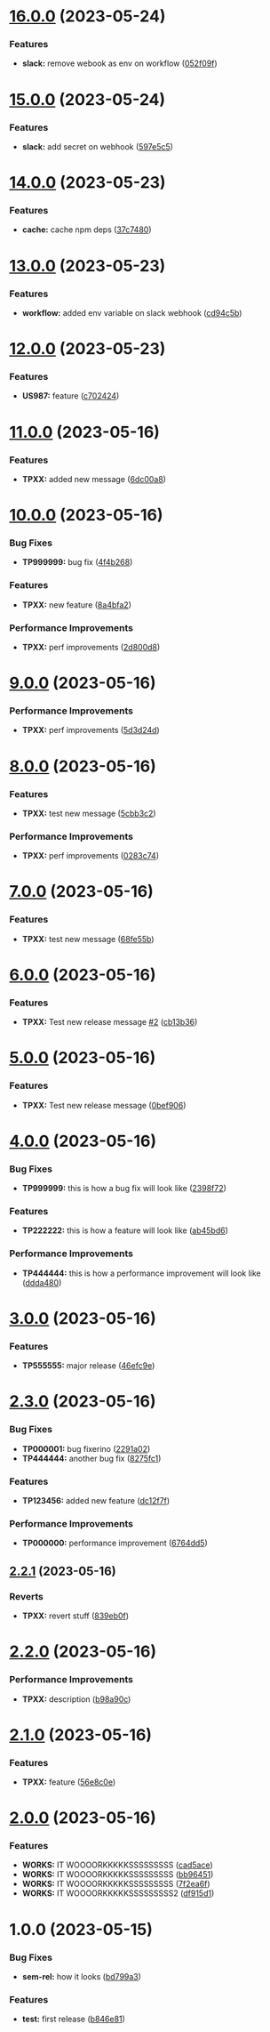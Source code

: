 # [16.0.0](https://github.com/iugabogdan/release-notes-poc/compare/v15.0.0...v16.0.0) (2023-05-24)


### Features

* **slack:** remove webook as env on workflow ([052f09f](https://github.com/iugabogdan/release-notes-poc/commit/052f09f328932dd79945b16ed5552a14b5ffc247))

# [15.0.0](https://github.com/iugabogdan/release-notes-poc/compare/v14.0.0...v15.0.0) (2023-05-24)


### Features

* **slack:** add secret on webhook ([597e5c5](https://github.com/iugabogdan/release-notes-poc/commit/597e5c52d6f40c0f9328acbc7d67af26976ef1b8))

# [14.0.0](https://github.com/iugabogdan/release-notes-poc/compare/v13.0.0...v14.0.0) (2023-05-23)


### Features

* **cache:** cache npm deps ([37c7480](https://github.com/iugabogdan/release-notes-poc/commit/37c74801ad34bac2ed856f7c6e7a0ec0d66dc781))

# [13.0.0](https://github.com/iugabogdan/release-notes-poc/compare/v12.0.0...v13.0.0) (2023-05-23)


### Features

* **workflow:** added env variable on slack webhook ([cd94c5b](https://github.com/iugabogdan/release-notes-poc/commit/cd94c5bd1ef4647d584265809aae90fd8ffe19e5))

# [12.0.0](https://github.com/iugabogdan/release-notes-poc/compare/v11.0.0...v12.0.0) (2023-05-23)


### Features

* **US987:** feature ([c702424](https://github.com/iugabogdan/release-notes-poc/commit/c702424e8b957e8ad1cb0a9544305636b6c33ef1))

# [11.0.0](https://github.com/iugabogdan/release-notes-poc/compare/v10.0.0...v11.0.0) (2023-05-16)


### Features

* **TPXX:** added new message ([6dc00a8](https://github.com/iugabogdan/release-notes-poc/commit/6dc00a8620e189ec78dc869b89ef541f54d89cd9))

# [10.0.0](https://github.com/iugabogdan/release-notes-poc/compare/v9.0.0...v10.0.0) (2023-05-16)


### Bug Fixes

* **TP999999:** bug fix ([4f4b268](https://github.com/iugabogdan/release-notes-poc/commit/4f4b26878390c161e513d2e5e8be7e33b8f424c8))


### Features

* **TPXX:** new feature ([8a4bfa2](https://github.com/iugabogdan/release-notes-poc/commit/8a4bfa2b48d6f90be5139a1ce3fe243121c24b4a))


### Performance Improvements

* **TPXX:** perf improvements ([2d800d8](https://github.com/iugabogdan/release-notes-poc/commit/2d800d8daf71bfbc3ffbaff04b337ce1aa9b0f06))

# [9.0.0](https://github.com/iugabogdan/release-notes-poc/compare/v8.0.0...v9.0.0) (2023-05-16)


### Performance Improvements

* **TPXX:** perf improvements ([5d3d24d](https://github.com/iugabogdan/release-notes-poc/commit/5d3d24d9a4edfb85fa19cd136a106609a9b24895))

# [8.0.0](https://github.com/iugabogdan/release-notes-poc/compare/v7.0.0...v8.0.0) (2023-05-16)


### Features

* **TPXX:** test new message ([5cbb3c2](https://github.com/iugabogdan/release-notes-poc/commit/5cbb3c2bb39f179258f626275309aea2e553930e))


### Performance Improvements

* **TPXX:** perf improvements ([0283c74](https://github.com/iugabogdan/release-notes-poc/commit/0283c744dc7ab4ec2387b5209785f95833a86c1c))

# [7.0.0](https://github.com/iugabogdan/release-notes-poc/compare/v6.0.0...v7.0.0) (2023-05-16)


### Features

* **TPXX:** test new message ([68fe55b](https://github.com/iugabogdan/release-notes-poc/commit/68fe55bdd314c5af782f9064d56ae9b1a4f70579))

# [6.0.0](https://github.com/iugabogdan/release-notes-poc/compare/v5.0.0...v6.0.0) (2023-05-16)


### Features

* **TPXX:** Test new release message [#2](https://github.com/iugabogdan/release-notes-poc/issues/2) ([cb13b36](https://github.com/iugabogdan/release-notes-poc/commit/cb13b36cf356057bebec068a5b9afbd96ca3c844))

# [5.0.0](https://github.com/iugabogdan/release-notes-poc/compare/v4.0.0...v5.0.0) (2023-05-16)


### Features

* **TPXX:** Test new release message ([0bef906](https://github.com/iugabogdan/release-notes-poc/commit/0bef90688c52e83df7cfc6d736992538616a93ed))

# [4.0.0](https://github.com/iugabogdan/release-notes-poc/compare/v3.0.0...v4.0.0) (2023-05-16)


### Bug Fixes

* **TP999999:** this is how a bug fix will look like ([2398f72](https://github.com/iugabogdan/release-notes-poc/commit/2398f72304205a32f970bf985012e7227756a9cf))


### Features

* **TP222222:** this is how a feature will look like ([ab45bd6](https://github.com/iugabogdan/release-notes-poc/commit/ab45bd665af026b1b5f080053d0691367d33464a))


### Performance Improvements

* **TP444444:** this is how a performance improvement will look like ([ddda480](https://github.com/iugabogdan/release-notes-poc/commit/ddda4801f732b3b293bf4a4b7198691d2074cee5))

# [3.0.0](https://github.com/iugabogdan/release-notes-poc/compare/v2.3.0...v3.0.0) (2023-05-16)


### Features

* **TP555555:** major release ([46efc9e](https://github.com/iugabogdan/release-notes-poc/commit/46efc9e56060b64091add7dcba65617e9b6e9970))

# [2.3.0](https://github.com/iugabogdan/release-notes-poc/compare/v2.2.1...v2.3.0) (2023-05-16)


### Bug Fixes

* **TP000001:** bug fixerino ([2291a02](https://github.com/iugabogdan/release-notes-poc/commit/2291a024156b11d1635b765929412e4c5ad98722))
* **TP444444:** another bug fix ([8275fc1](https://github.com/iugabogdan/release-notes-poc/commit/8275fc120885c7d1c170c15a159fb5fc6a50304c))


### Features

* **TP123456:** added new feature ([dc12f7f](https://github.com/iugabogdan/release-notes-poc/commit/dc12f7f13477b7ae0ca23ae7c6b85601064c44d5))


### Performance Improvements

* **TP000000:** performance improvement ([6764dd5](https://github.com/iugabogdan/release-notes-poc/commit/6764dd5d5de7d1dfe2dd70b1001b2357c56aff32))

## [2.2.1](https://github.com/iugabogdan/release-notes-poc/compare/v2.2.0...v2.2.1) (2023-05-16)


### Reverts

* **TPXX:** revert stuff ([839eb0f](https://github.com/iugabogdan/release-notes-poc/commit/839eb0f3cbace0cece662b5690a47c3383be4d44))

# [2.2.0](https://github.com/iugabogdan/release-notes-poc/compare/v2.1.0...v2.2.0) (2023-05-16)


### Performance Improvements

* **TPXX:** description ([b98a90c](https://github.com/iugabogdan/release-notes-poc/commit/b98a90cdedef17f486cd8da37a70e36e671b9a9a))

# [2.1.0](https://github.com/iugabogdan/release-notes-poc/compare/v2.0.0...v2.1.0) (2023-05-16)


### Features

* **TPXX:** feature ([56e8c0e](https://github.com/iugabogdan/release-notes-poc/commit/56e8c0e8e4598931e1b26f58d5d8f077eaef8a9e))

# [2.0.0](https://github.com/iugabogdan/release-notes-poc/compare/v1.0.0...v2.0.0) (2023-05-16)


### Features

* **WORKS:** IT WOOOORKKKKKSSSSSSSSS ([cad5ace](https://github.com/iugabogdan/release-notes-poc/commit/cad5ace9d5c4f2402f129cdd969c7deb0a323307))
* **WORKS:** IT WOOOORKKKKKSSSSSSSSS ([bb96451](https://github.com/iugabogdan/release-notes-poc/commit/bb96451ab549ebe7f3e0e27ef30302a894d6184f))
* **WORKS:** IT WOOOORKKKKKSSSSSSSSS ([7f2ea6f](https://github.com/iugabogdan/release-notes-poc/commit/7f2ea6f6bf568d64e81ea3304854f480106b61e4))
* **WORKS:** IT WOOOORKKKKKSSSSSSSSS2 ([df915d1](https://github.com/iugabogdan/release-notes-poc/commit/df915d17dfb04b06857c5b8db93bdffcbd66423a))

# 1.0.0 (2023-05-15)


### Bug Fixes

* **sem-rel:** how it looks ([bd799a3](https://github.com/iugabogdan/release-notes-poc/commit/bd799a39bc5d822a8490821b805584786bf8c43e))


### Features

* **test:** first release ([b846e81](https://github.com/iugabogdan/release-notes-poc/commit/b846e81578b7981e5b2f2a8794f6732fa6239006))
